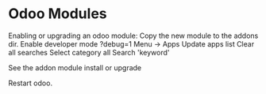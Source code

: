 Odoo Modules
=====================================

Enabling or upgrading an odoo module:
Copy the new module to the addons dir.
Enable developer mode
    ?debug=1
Menu -> Apps
Update apps list
Clear all searches
Select category all
Search 'keyword'

See the addon module
    install or upgrade

Restart odoo.
